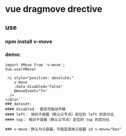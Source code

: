 # vue dragmove drective

## use

### npm install v-move

### demo:

```
import VMove from 'v-move';
Vue.use(VMove)
```

````<div style="position:relative">
 <i style="position: absolute;"
    v-move
    :data-disabled="false"
    @moveEvent="fn"
  />
</div>```
### dataset:
#### disabled： 是否可拖动平移
#### left： 相对于容器（默认父节点）定位的 left 的百分比
#### top： 相对于容器（默认父节点）定位的 top 的百分比

### v-move：默认为父容器，可指定具体父容器 id v-move="box"
````
